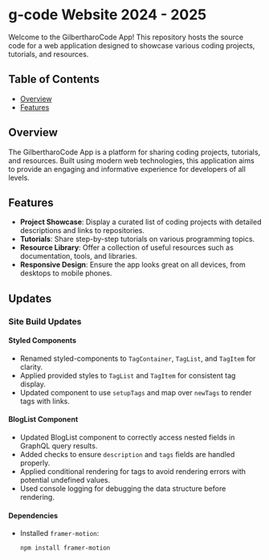 # g-code Website 2024 - 2025

Welcome to the GilbertharoCode App! This repository hosts the source code for a web application designed to showcase various coding projects, tutorials, and resources.

## Table of Contents

- [Overview](#overview)
- [Features](#features)

## Overview

The GilbertharoCode App is a platform for sharing coding projects, tutorials, and resources. Built using modern web technologies, this application aims to provide an engaging and informative experience for developers of all levels.

## Features

- **Project Showcase**: Display a curated list of coding projects with detailed descriptions and links to repositories.
- **Tutorials**: Share step-by-step tutorials on various programming topics.
- **Resource Library**: Offer a collection of useful resources such as documentation, tools, and libraries.
- **Responsive Design**: Ensure the app looks great on all devices, from desktops to mobile phones.

## Updates

### Site Build Updates

#### Styled Components

- Renamed styled-components to `TagContainer`, `TagList`, and `TagItem` for clarity.
- Applied provided styles to `TagList` and `TagItem` for consistent tag display.
- Updated component to use `setupTags` and map over `newTags` to render tags with links.

#### BlogList Component

- Updated BlogList component to correctly access nested fields in GraphQL query results.
- Added checks to ensure `description` and `tags` fields are handled properly.
- Applied conditional rendering for tags to avoid rendering errors with potential undefined values.
- Used console logging for debugging the data structure before rendering.

#### Dependencies

- Installed `framer-motion`:

  ```sh
  npm install framer-motion
  ```

<!-- <h1>Title</h1>
        <Heading // apply both the heading styles and the color style
          as='h2'
          mb='2'
          sx={{
            ...theme.text.heading, // Merging the theme text.heading style
            color: 'primary', // Adding additional color style
          }}
        >
          Heading 2
        </Heading>
        <div className='gallery'>
          <ul className='gallery__slider' ref={ref}>
            <li className='gallery__slider-item '>test</li>
            <li className='smol-transitions zoom'>
              {/* <img src={ImgThree} alt='' /> */}
            </li>
            <li className='smol-transitions'>
              <h1>Title</h1>
              <p>
                Lorem ipsum dolor sit amet consectetur adipisicing elit.
                Explicabo, inventore.
              </p>
            </li>
            <li></li>
            <li>test</li>
            <li>{/* <img src={ImgThree} alt='' /> */}</li>
            <li>test</li>
            <li>test</li>
            <li>test</li>
            <li>test</li>
          </ul>
        </div> -->
